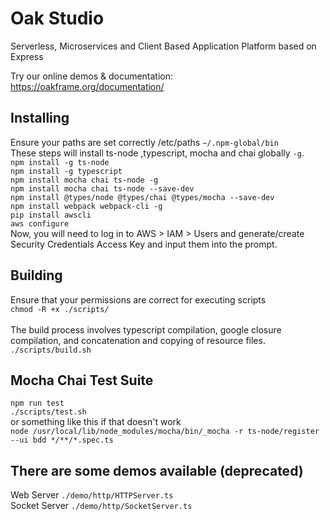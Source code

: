 Oak Studio
======
Serverless, Microservices and Client Based Application Platform based on Express

Try our online demos & documentation: https://oakframe.org/documentation/

Installing
------
Ensure your paths are set correctly
/etc/paths `~/.npm-global/bin` \
These steps will install ts-node ,typescript, mocha and chai globally `-g`. \
`npm install -g ts-node` \
`npm install -g typescript` \
`npm install mocha chai ts-node -g` \
`npm install mocha chai ts-node --save-dev` \
`npm install @types/node @types/chai @types/mocha --save-dev` \
`npm install webpack webpack-cli -g` \
`pip install awscli` \
`aws configure` \
Now, you will need to log in to AWS > IAM > Users and generate/create Security Credentials Access Key and input them into the prompt.

Building
------
Ensure that your permissions are correct for executing scripts\
`chmod -R +x ./scripts/`\
\
The build process involves typescript compilation, google closure compilation, and concatenation and copying of resource files.\
`./scripts/build.sh`

Mocha Chai Test Suite
------
`npm run test` \
`./scripts/test.sh` \
or something like this if that doesn't work\
`node /usr/local/lib/node_modules/mocha/bin/_mocha -r ts-node/register --ui bdd */**/*.spec.ts`

There are some demos available (deprecated)
------
Web Server `./demo/http/HTTPServer.ts` \
Socket Server `./demo/http/SocketServer.ts`
